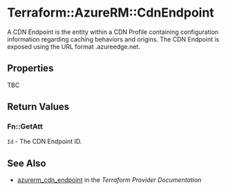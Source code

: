 # Terraform::AzureRM::CdnEndpoint

A CDN Endpoint is the entity within a CDN Profile containing configuration information regarding caching behaviors and origins. The CDN Endpoint is exposed using the URL format <endpointname>.azureedge.net.

## Properties

TBC

## Return Values

### Fn::GetAtt

`Id` - The CDN Endpoint ID.

## See Also

* [azurerm_cdn_endpoint](https://www.terraform.io/docs/providers/azurerm/r/cdn_endpoint.html) in the _Terraform Provider Documentation_